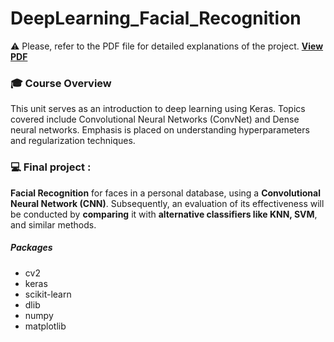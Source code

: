 # DeepLearning_Facial_Recognition


:warning: Please, refer to the PDF file for detailed explanations of the project.
**[View PDF](BOUGHEMZA_Hafsa_CASSISI_Ryan_Rapport_Reconnaissance_faciale.pdf)**

### :mortar_board: Course Overview

This unit serves as an introduction to deep learning using Keras. Topics covered include Convolutional Neural Networks (ConvNet) and Dense neural networks. Emphasis is placed on understanding hyperparameters and regularization techniques. 

### :computer: Final project :
**Facial Recognition** for faces in a personal database, using a **Convolutional Neural Network (CNN)**. 
Subsequently, an evaluation of its effectiveness will be conducted by **comparing** it with **alternative classifiers like KNN, SVM**, and similar methods.

##### Packages
- cv2
- keras
- scikit-learn
- dlib
- numpy
- matplotlib
